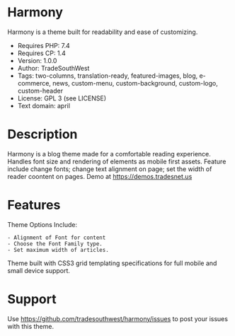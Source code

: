 # Harmony
Harmony is a theme built for readability and ease of customizing.

- Requires PHP: 7.4
- Requires CP:  1.4
- Version:      1.0.0
- Author:       TradeSouthWest
- Tags:         two-columns, translation-ready, featured-images, blog, e-commerce, news, custom-menu, custom-background, custom-logo, custom-header
- License:      GPL 3 (see LICENSE)
- Text domain:  april

# Description
Harmony is a blog theme made for a comfortable reading experience. Handles font size and rendering of elements as mobile first assets. Feature include change fonts; change text alignment on page; set the width of reader coontent on pages. Demo at https://demos.tradesnet.us

# Features
Theme Options Include:

    - Alignment of Font for content
    - Choose the Font Family type.
    - Set maximum width of articles.
      

Theme built with CSS3 grid templating specifications for full mobile and small device support.

# Support
Use https://github.com/tradesouthwest/harmony/issues to post your issues with this theme.

<!-- https://medium.com/@bluznierca1/understanding-php-namespaces-organising-your-code-ba2590c5e529 
-->